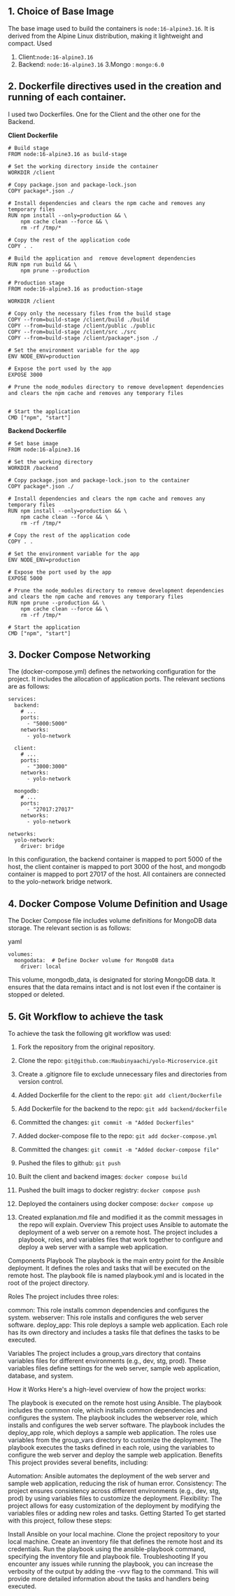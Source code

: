 ## 1. Choice of Base Image
 The base image used to build the containers is `node:16-alpine3.16`. It is derived from the Alpine Linux distribution, making it lightweight and compact. 
 Used 
 1. Client:`node:16-alpine3.16`
 2. Backend: `node:16-alpine3.16`
 3.Mongo : `mongo:6.0 `
       

## 2. Dockerfile directives used in the creation and running of each container.
 I used two Dockerfiles. One for the Client and the other one for the Backend.

**Client Dockerfile**

```
# Build stage
FROM node:16-alpine3.16 as build-stage

# Set the working directory inside the container
WORKDIR /client

# Copy package.json and package-lock.json
COPY package*.json ./

# Install dependencies and clears the npm cache and removes any temporary files
RUN npm install --only=production && \
    npm cache clean --force && \
    rm -rf /tmp/*

# Copy the rest of the application code
COPY . .

# Build the application and  remove development dependencies
RUN npm run build && \
    npm prune --production

# Production stage
FROM node:16-alpine3.16 as production-stage

WORKDIR /client

# Copy only the necessary files from the build stage
COPY --from=build-stage /client/build ./build
COPY --from=build-stage /client/public ./public
COPY --from=build-stage /client/src ./src
COPY --from=build-stage /client/package*.json ./

# Set the environment variable for the app
ENV NODE_ENV=production

# Expose the port used by the app
EXPOSE 3000

# Prune the node_modules directory to remove development dependencies and clears the npm cache and removes any temporary files


# Start the application
CMD ["npm", "start"]

```
**Backend Dockerfile**

```
# Set base image
FROM node:16-alpine3.16

# Set the working directory
WORKDIR /backend

# Copy package.json and package-lock.json to the container
COPY package*.json ./

# Install dependencies and clears the npm cache and removes any temporary files
RUN npm install --only=production && \
    npm cache clean --force && \
    rm -rf /tmp/*

# Copy the rest of the application code
COPY . .

# Set the environment variable for the app
ENV NODE_ENV=production

# Expose the port used by the app
EXPOSE 5000

# Prune the node_modules directory to remove development dependencies and clears the npm cache and removes any temporary files
RUN npm prune --production && \
    npm cache clean --force && \
    rm -rf /tmp/*

# Start the application
CMD ["npm", "start"]

```

## 3. Docker Compose Networking
The (docker-compose.yml) defines the networking configuration for the project. It includes the allocation of application ports. The relevant sections are as follows:


```
services:
  backend:
    # ...
    ports:
      - "5000:5000"
    networks:
      - yolo-network

  client:
    # ...
    ports:
      - "3000:3000"
    networks:
      - yolo-network
  
  mongodb:
    # ...
    ports:
      - "27017:27017"
    networks:
      - yolo-network

networks:
  yolo-network:
    driver: bridge
```
In this configuration, the backend container is mapped to port 5000 of the host, the client container is mapped to port 3000 of the host, and mongodb container is mapped to port 27017 of the host. All containers are connected to the yolo-network bridge network.


## 4.  Docker Compose Volume Definition and Usage
The Docker Compose file includes volume definitions for MongoDB data storage. The relevant section is as follows:

yaml

```
volumes:
  mongodata:  # Define Docker volume for MongoDB data
    driver: local

```
This volume, mongodb_data, is designated for storing MongoDB data. It ensures that the data remains intact and is not lost even if the container is stopped or deleted.

## 5. Git Workflow to achieve the task

To achieve the task the following git workflow was used:

1. Fork the repository from the original repository.
2. Clone the repo: `git@github.com:Maubinyaachi/yolo-Microservice.git`
3. Create a .gitignore file to exclude unnecessary     files and directories from version control.
4. Added Dockerfile for the client to the repo:
`git add client/Dockerfile`
5. Add Dockerfile for the backend to the repo:
`git add backend/dockerfile`
6. Committed the changes:
`git commit -m "Added Dockerfiles"`
7. Added docker-compose file to the repo:
`git add docker-compose.yml`
8. Committed the changes:
`git commit -m "Added docker-compose file"`
9. Pushed the files to github:
`git push `
10. Built the client and backend images:
`docker compose build`
11. Pushed the built imags to docker registry:
`docker compose push`
12. Deployed the containers using docker compose:
`docker compose up`

13. Created explanation.md file and modified it as the commit messages in the repo will explain.
Overview
This project uses Ansible to automate the deployment of a web server on a remote host. The project includes a playbook, roles, and variables files that work together to configure and deploy a web server with a sample web application.

Components
Playbook
The playbook is the main entry point for the Ansible deployment. It defines the roles and tasks that will be executed on the remote host. The playbook file is named playbook.yml and is located in the root of the project directory.

Roles
The project includes three roles:

common: This role installs common dependencies and configures the system.
webserver: This role installs and configures the web server software.
deploy_app: This role deploys a sample web application.
Each role has its own directory and includes a tasks file that defines the tasks to be executed.

Variables
The project includes a group_vars directory that contains variables files for different environments (e.g., dev, stg, prod). These variables files define settings for the web server, sample web application, database, and system.

How it Works
Here's a high-level overview of how the project works:

The playbook is executed on the remote host using Ansible.
The playbook includes the common role, which installs common dependencies and configures the system.
The playbook includes the webserver role, which installs and configures the web server software.
The playbook includes the deploy_app role, which deploys a sample web application.
The roles use variables from the group_vars directory to customize the deployment.
The playbook executes the tasks defined in each role, using the variables to configure the web server and deploy the sample web application.
Benefits
This project provides several benefits, including:

Automation: Ansible automates the deployment of the web server and sample web application, reducing the risk of human error.
Consistency: The project ensures consistency across different environments (e.g., dev, stg, prod) by using variables files to customize the deployment.
Flexibility: The project allows for easy customization of the deployment by modifying the variables files or adding new roles and tasks.
Getting Started
To get started with this project, follow these steps:

Install Ansible on your local machine.
Clone the project repository to your local machine.
Create an inventory file that defines the remote host and its credentials.
Run the playbook using the ansible-playbook command, specifying the inventory file and playbook file.
Troubleshooting
If you encounter any issues while running the playbook, you can increase the verbosity of the output by adding the -vvv flag to the command. This will provide more detailed information about the tasks and handlers being executed.


